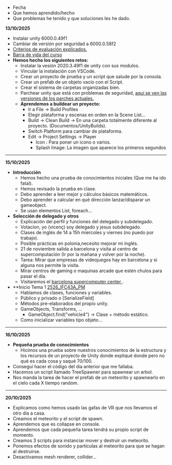 - Fecha
- Que hemos aprendido/hecho
- Que problemas he tenido y que soluciones les he dado.

**13/10/2025**
- Instalar unity 6000.0.49f1
- Cambiar de versión por seguridad a 6000.0.58f2
- [Criterios de evaluación explicados.](https://docs.google.com/document/d/1zJRwC40nJ-_DY_lgKXyoNnYhSpYV_9xzihXsCJpBR4Y/edit?tab=t.0)
- [ Barra de vida del curso](https://phpstack-1076337-5896428.cloudwaysapps.com/app/2)
- **Hemos hecho los siguientes retos:**
	- Instalar la vesión 2020.3.49f1 de unity con sus modulos.
	- Vincular la instalación con VSCode.
	- Crear un proyecto de prueba y un script que salude por la consola.
	- Crear un prefab de un objeto vacío con el Script.
	- Crear el sistema de carpetas organizadas bien.
	- Parchear unity que está con problemas de seguridad, [aquí se ven las versiones de los parches actuales.](https://unity.com/security/sept-2025-01)
	- **Aprendemos a buildear un proyecto:**
		- Ir a File -> Build Profiles
		- Elegir plataforma y escenas en orden en la Scene List...
		- Build -> Clean Build -> En una carpeta totalmente diferente al proyecto. (Documentos/UnityBuilds).
		- Switch Platform para cambiar de plataforma.
		- Edit -> Project Settings -> Player 
			- Icon : Para poner un icono o varios.
			- Splash Image: La imagen que aparece los primeros segundos
-----------------------------------------------
**15/10/2025**
- **Introducción**
	- Hemos hecho una prueba de conocimientos iniciales (Que me ha ido fatal).
	- Hemos revisado la prueba en clase.
	- Debo aprender a leer mejor y cálculos básicos matemáticos.
	- Debo aprender a calcular en qué dirección lanzar/disparar un gameobject.
	- Se usan elementos List, foreach...
- **Selección de delegado y otros**
	- Explicación del perfil y funciones del delegado y subdelegado.
	- Votacion, yo (vicenç) soy delegado y jesus subdelegado.
	- Clases de inglés de 14 a 15h miercoles y viernes (no puedo por trabajo).
	- Posible prácticas en polonia,necesito mejorar mi inglés.
	- 21 de noviembre salida a barcelona y visita al centro de supercomputación (Ir por la mañana y volver por la noche).
	- Tarea: Mirar que empresas de videojuegos hay en barcelona y si alguna nos permite la visita.
	- Mirar centros de gaming o maquinas arcade que estén chulos para pasar el día.
	- Visitaremos el [barcelona supercomputer center ](https://www.bsc.es/es).
- **Inicio Tema 1 [2526_IFC43A_PM](https://classroom.google.com/c/ODAyNTY4NDI3NzE2)
	- Hablamos de clases, funciones y variables.
	- Público y privado o [SerializeField]
	- Métodos pre-elaborados del propio unity.
	- GameObjects, Transforms, ...
		- GameObject.find("vehicle4") -> Clase + método estático.
	- Como inicializar variables tipo objeto...
----------------------------------
**16/10/2025**
- **Pequeña prueba de conocimientos**
	- Hicimos una prueba sobre nuestros conocimientos de la estructura y los recursos de un proyecto de Unity donde expliqué donde pero no qué es cada cosa y saqué 70/100.
- Conseguí hacer el código del día anterior que me fallaba.
- Hacemos un script llamado TreeSpawner para spawnear un arbol.
- Nos manda la tarea de hacer el prefab de un meteorito y spawnearlo en el cielo cada X tiempo random.
-----
**20/10/2025**
- Explicamos como hemos usado las gafas de VR que nos llevamos el otro día a casa.
- Creamos el meteorito y el script de spawn.
- Aprendemos que es collapse en console.
- Aprendemos que cada pequeña tarea tendrá su propio script de momento.
- Creamos 3 scripts para instanciar mover y destruir un meteorito.
- Ponemos efectos de sonido y partículas al meteorito para que se hagan al destruirse.
- Desactivamos mesh renderer, collider...
